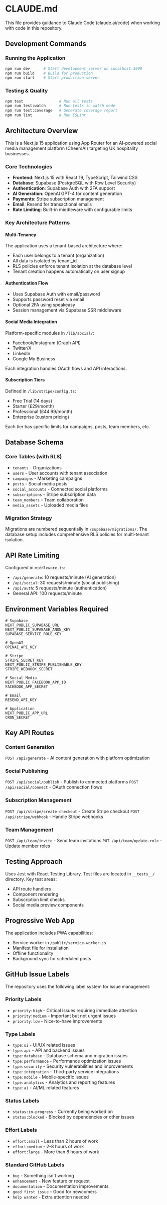 # CLAUDE.md

This file provides guidance to Claude Code (claude.ai/code) when working with code in this repository.

## Development Commands

### Running the Application
```bash
npm run dev      # Start development server on localhost:3000
npm run build    # Build for production
npm run start    # Start production server
```

### Testing & Quality
```bash
npm test                # Run all tests
npm run test:watch      # Run tests in watch mode
npm run test:coverage   # Generate coverage report
npm run lint            # Run ESLint
```

## Architecture Overview

This is a Next.js 15 application using App Router for an AI-powered social media management platform (CheersAI) targeting UK hospitality businesses.

### Core Technologies
- **Frontend**: Next.js 15 with React 19, TypeScript, Tailwind CSS
- **Database**: Supabase (PostgreSQL with Row Level Security)
- **Authentication**: Supabase Auth with 2FA support
- **AI Generation**: OpenAI GPT-4 for content generation
- **Payments**: Stripe subscription management
- **Email**: Resend for transactional emails
- **Rate Limiting**: Built-in middleware with configurable limits

### Key Architecture Patterns

#### Multi-Tenancy
The application uses a tenant-based architecture where:
- Each user belongs to a tenant (organization)
- All data is isolated by tenant_id
- RLS policies enforce tenant isolation at the database level
- Tenant creation happens automatically on user signup

#### Authentication Flow
- Uses Supabase Auth with email/password
- Supports password reset via email
- Optional 2FA using speakeasy
- Session management via Supabase SSR middleware

#### Social Media Integration
Platform-specific modules in `/lib/social/`:
- Facebook/Instagram (Graph API)
- Twitter/X
- LinkedIn
- Google My Business

Each integration handles OAuth flows and API interactions.

#### Subscription Tiers
Defined in `/lib/stripe/config.ts`:
- Free Trial (14 days)
- Starter (£29/month)
- Professional (£44.99/month)
- Enterprise (custom pricing)

Each tier has specific limits for campaigns, posts, team members, etc.

## Database Schema

### Core Tables (with RLS)
- `tenants` - Organizations
- `users` - User accounts with tenant association
- `campaigns` - Marketing campaigns
- `posts` - Social media posts
- `social_accounts` - Connected social platforms
- `subscriptions` - Stripe subscription data
- `team_members` - Team collaboration
- `media_assets` - Uploaded media files

### Migration Strategy
Migrations are numbered sequentially in `/supabase/migrations/`.
The database setup includes comprehensive RLS policies for multi-tenant isolation.

## API Rate Limiting

Configured in `middleware.ts`:
- `/api/generate`: 10 requests/minute (AI generation)
- `/api/social`: 30 requests/minute (social publishing)
- `/api/auth`: 5 requests/minute (authentication)
- General API: 100 requests/minute

## Environment Variables Required

```env
# Supabase
NEXT_PUBLIC_SUPABASE_URL
NEXT_PUBLIC_SUPABASE_ANON_KEY
SUPABASE_SERVICE_ROLE_KEY

# OpenAI
OPENAI_API_KEY

# Stripe
STRIPE_SECRET_KEY
NEXT_PUBLIC_STRIPE_PUBLISHABLE_KEY
STRIPE_WEBHOOK_SECRET

# Social Media
NEXT_PUBLIC_FACEBOOK_APP_ID
FACEBOOK_APP_SECRET

# Email
RESEND_API_KEY

# Application
NEXT_PUBLIC_APP_URL
CRON_SECRET
```

## Key API Routes

### Content Generation
`POST /api/generate` - AI content generation with platform optimization

### Social Publishing
`POST /api/social/publish` - Publish to connected platforms
`POST /api/social/connect` - OAuth connection flows

### Subscription Management
`POST /api/stripe/create-checkout` - Create Stripe checkout
`POST /api/stripe/webhook` - Handle Stripe webhooks

### Team Management
`POST /api/team/invite` - Send team invitations
`PUT /api/team/update-role` - Update member roles

## Testing Approach

Uses Jest with React Testing Library. Test files are located in `__tests__/` directory.
Key test areas:
- API route handlers
- Component rendering
- Subscription limit checks
- Social media preview components

## Progressive Web App

The application includes PWA capabilities:
- Service worker in `/public/service-worker.js`
- Manifest file for installation
- Offline functionality
- Background sync for scheduled posts

## GitHub Issue Labels

The repository uses the following label system for issue management:

### Priority Labels
- `priority:high` - Critical issues requiring immediate attention
- `priority:medium` - Important but not urgent issues
- `priority:low` - Nice-to-have improvements

### Type Labels
- `type:ui` - UI/UX related issues
- `type:api` - API and backend issues
- `type:database` - Database schema and migration issues
- `type:performance` - Performance optimization issues
- `type:security` - Security vulnerabilities and improvements
- `type:integration` - Third-party service integrations
- `type:mobile` - Mobile-specific issues
- `type:analytics` - Analytics and reporting features
- `type:ai` - AI/ML related features

### Status Labels
- `status:in-progress` - Currently being worked on
- `status:blocked` - Blocked by dependencies or other issues

### Effort Labels
- `effort:small` - Less than 2 hours of work
- `effort:medium` - 2-8 hours of work
- `effort:large` - More than 8 hours of work

### Standard GitHub Labels
- `bug` - Something isn't working
- `enhancement` - New feature or request
- `documentation` - Documentation improvements
- `good first issue` - Good for newcomers
- `help wanted` - Extra attention needed